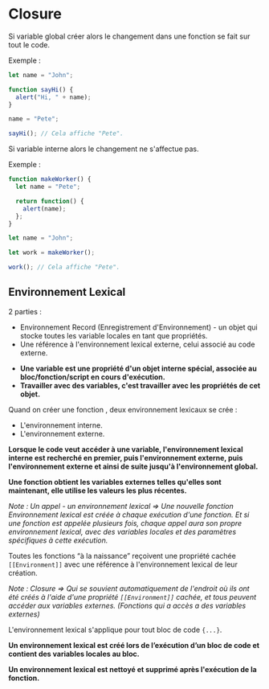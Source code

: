 # Closure

Si variable global créer alors le changement dans une fonction se fait sur tout le code.

Exemple :

```javascript
let name = "John";

function sayHi() {
  alert("Hi, " + name);
}

name = "Pete";

sayHi(); // Cela affiche "Pete".
```

Si variable interne alors le changement ne s'affectue pas.

Exemple :

```javascript
function makeWorker() {
  let name = "Pete";

  return function() {
    alert(name);
  };
}

let name = "John";

let work = makeWorker();

work(); // Cela affiche "Pete".
```

## Environnement Lexical

2 parties :

- Environnement Record (Enregistrement d'Environnement) - un objet qui stocke toutes les variable locales en tant que propriétés.
- Une référence à l'environnement lexical externe, celui associé au code externe.

* **Une variable est une propriété d'un objet interne spécial, associée au bloc/fonction/script en cours d'exécution.**
* **Travailler avec des variables, c'est travailler avec les propriétés de cet objet.**

Quand on créer une fonction , deux environnement lexicaux se crée :

- L'environnement interne.
- L'environnement externe.

**Lorsque le code veut accéder à une variable, l'environnement lexical interne est recherché en premier, puis l'environnement externe, puis l'environnement externe et ainsi de suite jusqu'à l'environnement global.**

**Une fonction obtient les variables externes telles qu'elles sont maintenant, elle utilise les valeurs les plus récentes.**

_Note : Un appel - un environnement lexical => Une nouvelle fonction Environnement lexical est créée à chaque exécution d'une fonction. Et si une fonction est appelée plusieurs fois, chaque appel aura son propre environnement lexical, avec des variables locales et des paramètres spécifiques à cette exécution._

Toutes les fonctions “à la naissance” reçoivent une propriété cachée `[[Environment]]` avec une référence à l'environnement lexical de leur création.

_Note : Closure => Qui se souvient automatiquement de l'endroit où ils ont été créés à l'aide d'une propriété `[[Environment]]` cachée, et tous peuvent accéder aux variables externes. (Fonctions qui a accès a des variables externes)_

L'environnement lexical s'applique pour tout bloc de code `{...}`.

**Un environnement lexical est créé lors de l’exécution d’un bloc de code et contient des variables locales au bloc.**

**Un environnement lexical est nettoyé et supprimé après l'exécution de la fonction.**
